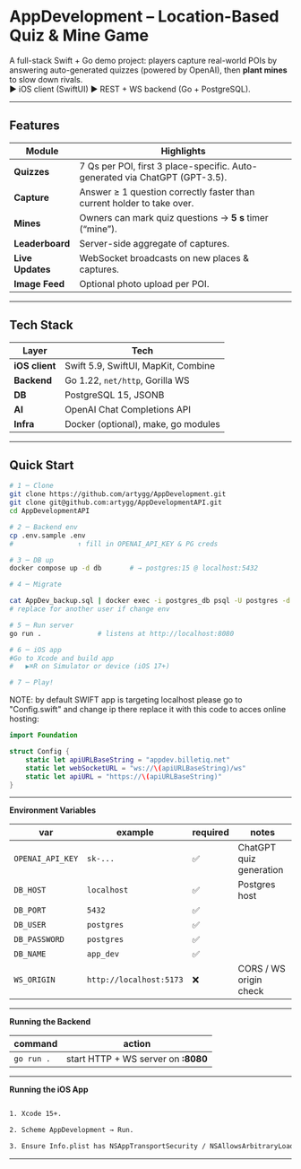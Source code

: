 # AppDevelopment – Location-Based Quiz & Mine Game

A full-stack Swift + Go demo project: players capture real-world POIs by answering auto-generated quizzes (powered by OpenAI), then **plant mines** to slow down rivals.  
▶ iOS client (SwiftUI)   ▶ REST + WS backend (Go + PostgreSQL).

---

## Features
| Module | Highlights |
|--------|------------|
| **Quizzes** | 7 Qs per POI, first 3 place-specific. Auto-generated via ChatGPT (GPT-3.5). |
| **Capture** | Answer ≥ 1 question correctly faster than current holder to take over. |
| **Mines** | Owners can mark quiz questions → **5 s** timer (“mine”). |
| **Leaderboard** | Server-side aggregate of captures. |
| **Live Updates** | WebSocket broadcasts on new places & captures. |
| **Image Feed** | Optional photo upload per POI. |

---


## Tech Stack
| Layer | Tech |
|-------|------|
| **iOS client** | Swift 5.9, SwiftUI, MapKit, Combine |
| **Backend** | Go 1.22, `net/http`, Gorilla WS |
| **DB** | PostgreSQL 15, JSONB |
| **AI** | OpenAI Chat Completions API |
| **Infra** | Docker (optional), make, go modules |

---

## Quick Start
```bash
# 1 ─ Clone
git clone https://github.com/artygg/AppDevelopment.git
git clone git@github.com:artygg/AppDevelopmentAPI.git
cd AppDevelopmentAPI

# 2 ─ Backend env
cp .env.sample .env
#                ↑ fill in OPENAI_API_KEY & PG creds

# 3 ─ DB up
docker compose up -d db       # → postgres:15 @ localhost:5432

# 4 ─ Migrate

cat AppDev_backup.sql | docker exec -i postgres_db psql -U postgres -d AppDev
# replace for another user if change env

# 5 ─ Run server
go run .              # listens at http://localhost:8080

# 6 ─ iOS app
#Go to Xcode and build app
#   ▶⌘R on Simulator or device (iOS 17+)

# 7 ─ Play!

```

NOTE: by default SWIFT app is targeting localhost please go to "Config.swift" and change ip there
replace it with this code to acces online hosting:


```SWIFT
import Foundation

struct Config {
    static let apiURLBaseString = "appdev.billetiq.net"
    static let webSocketURL = "ws://\(apiURLBaseString)/ws"
    static let apiURL = "https://\(apiURLBaseString)"
}
```
---

**Environment Variables**

| var              | example                 | required | notes                   |
| ---------------- | ----------------------- | -------- | ----------------------- |
| `OPENAI_API_KEY` | `sk-...`                | ✅        | ChatGPT quiz generation |
| `DB_HOST`        | `localhost`             | ✅        | Postgres host           |
| `DB_PORT`        | `5432`                  | ✅        |                         |
| `DB_USER`        | `postgres`              | ✅        |                         |
| `DB_PASSWORD`    | `postgres`              | ✅        |                         |
| `DB_NAME`        | `app_dev`               | ✅        |                         |
| `WS_ORIGIN`      | `http://localhost:5173` | ❌        | CORS / WS origin check  |


---


**Running the Backend**

| command            | action                              |
| ------------------ | ----------------------------------- |
| `go run .` | start HTTP + WS server on **:8080** |

---

**Running the iOS App**

```bash

1. Xcode 15+.

2. Scheme AppDevelopment → Run.

3. Ensure Info.plist has NSAppTransportSecurity / NSAllowsArbitraryLoads = YES (dev only) for local HTTP.
```

---













